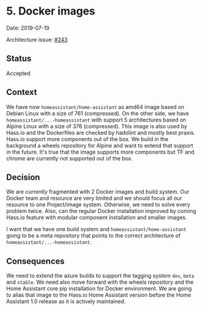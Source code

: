 
# 5. Docker images

Date: 2019-07-19

Architecture issue: [#243](https://github.com/home-assistant/architecture/issues/243)

## Status

Accepted

## Context

We have now `homeassistant/home-assistant` as amd64 image based on Debian Linux with a size of 761 (compressed). On the other side, we have `homeassistant/...-homeassistant` with support 5 architectures based on Alpine Linux with a size of 376 (compressed). This image is also used by Hass.io and the Dockerfiles are checked by hadolint and mostly best praxis. Hass.io support more components out of the box. We build in the background a wheels repository for Alpine and want to extend that support in the future. It's true that the image supports more components but TF and chrome are currently not supported out of the box.

## Decision

We are currently fragmented with 2 Docker images and build system. Our Docker team and resource are very limited and we should focus all our resource to one Project/image system. Otherwise, we need to solve every problem twice. Also, can the regular Docker installation improved by coming Hass.io feature with modular component installation and smaller images.

I want that we have one build system and `homeassistant/home-assistant` going to be a meta repository that points to the correct architecture of `homeassistant/...-homeassistant`.

## Consequences

We need to extend the azure builds to support the tagging system `dev`, `beta` and `stable`.  We need also move forward with the wheels repository and the Home Assistant core pip installation for Docker environment. We are going to alias that image to the Hass.io Home Assistant version before the Home Assistant 1.0 release as it is actively maintained.
